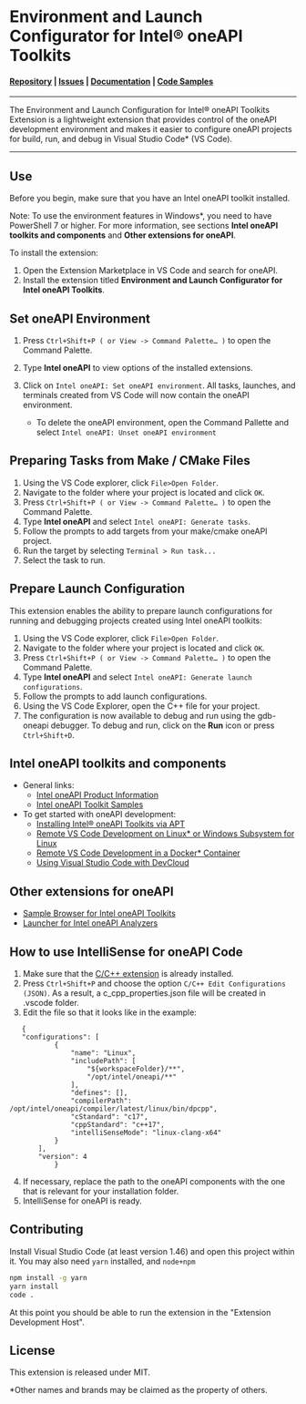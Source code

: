 # Environment and Launch Configurator for Intel® oneAPI Toolkits

#### [Repository](https://github.com/intel/vscode-environment-and-launch-configurator) | [Issues](https://github.com/intel/vscode-environment-and-launch-configurator/issues) | [Documentation](https://software.intel.com/content/www/us/en/develop/documentation/using-vs-code-with-intel-oneapi/using-the-environment-and-launch-configurator-extension.html) | [Code Samples](https://github.com/oneapi-src/oneAPI-samples)
***
The Environment and Launch Configuration for Intel® oneAPI Toolkits Extension is a lightweight extension that provides control of the oneAPI development environment and makes it easier to configure oneAPI projects for build, run, and debug in Visual Studio Code* (VS Code).
***

## Use
Before you begin, make sure that you have an Intel oneAPI toolkit installed.

Note: To use the environment features in Windows*, you need to have PowerShell 7 or higher.
For more information, see sections **Intel oneAPI toolkits and components** and **Other extensions for oneAPI**.

To install the extension:
1.	Open the Extension Marketplace in VS Code and search for oneAPI.
2.	Install the extension titled **Environment and Launch Configurator for Intel oneAPI Toolkits**.

## Set oneAPI Environment
1.	Press `Ctrl+Shift+P ( or View -> Command Palette… )` to open the Command Palette.
2.	Type **Intel oneAPI** to view options of the installed extensions.
3.	Click on `Intel oneAPI: Set oneAPI environment`. All tasks, launches, and terminals created from VS Code will now contain the oneAPI environment.

    * To delete the oneAPI environment, open the Command Pallette and select `Intel oneAPI: Unset oneAPI environment`

## Preparing Tasks from Make / CMake Files
1.	Using the VS Code explorer, click `File>Open Folder`.
2.	Navigate to the folder where your project is located and click `OK`.
3.	Press `Ctrl+Shift+P ( or View -> Command Palette… )` to open the Command Palette.
4.	Type **Intel oneAPI** and select `Intel oneAPI: Generate tasks`.
5.	Follow the prompts to add targets from your make/cmake oneAPI project.
6.	Run the target by selecting `Terminal > Run task...`
7.	Select the task to run.

## Prepare Launch Configuration
This extension enables the ability to prepare launch configurations for running and debugging projects created using Intel oneAPI toolkits:
1. Using the VS Code explorer, click `File>Open Folder`.
2. Navigate to the folder where your project is located and click `OK`.
3. Press `Ctrl+Shift+P ( or View -> Command Palette… )` to open the Command Palette.
4. Type **Intel oneAPI** and select `Intel oneAPI: Generate launch configurations`.
5. Follow the prompts to add launch configurations.
6. Using the VS Code Explorer, open the C++ file for your project.
7. The configuration is now available to debug and run using the gdb-oneapi debugger. To debug and run, click on the **Run** icon or press `Ctrl+Shift+D`.


## Intel oneAPI toolkits and components
* General links:
    - [Intel oneAPI Product Information](https://software.intel.com/en-us/oneapi)
    - [Intel oneAPI Toolkit Samples](https://github.com/oneapi-src/oneAPI-samples)
* To get started with oneAPI development:
    - [Installing Intel® oneAPI Toolkits via APT](https://software.intel.com/content/www/us/en/develop/articles/installing-intel-oneapi-toolkits-via-apt.html)
    - [Remote VS Code Development on Linux* or Windows Subsystem for Linux](https://software.intel.com/content/www/us/en/develop/documentation/using-vs-code-with-intel-oneapi/ssh-development-with-visual-studio-code.html)
    - [Remote VS Code Development in a Docker* Container](https://software.intel.com/content/www/us/en/develop/documentation/using-vs-code-with-intel-oneapi/remote-visual-studio-code-development-in-a-docker-container.html)
    - [Using Visual Studio Code with DevCloud](https://devcloud.intel.com/oneapi/documentation/connect-with-vscode/)

## Other extensions for oneAPI
- [Sample Browser for Intel oneAPI Toolkits](https://marketplace.visualstudio.com/items?itemName=intel-corporation.oneapi-analyzers-launcher)
- [Launcher for Intel oneAPI Analyzers](https://marketplace.visualstudio.com/items?itemName=intel-corporation.oneapi-analyzers-launcher)

## How to use IntelliSense for oneAPI Code
 1. Make sure that the [C/C++ extension](https://marketplace.visualstudio.com/items?itemName=ms-vscode.cpptools) is already installed.
 2. Press `Ctrl+Shift+P` and choose the option `C/C++ Edit Configurations (JSON)`. As a result, a c_cpp_properties.json file will be created in .vscode folder.
 3. Edit the file so that it looks like in the example:
 ```
    {
    "configurations": [
            {
                "name": "Linux",
                "includePath": [
                    "${workspaceFolder}/**",
                    "/opt/intel/oneapi/**"
                ],
                "defines": [],
                "compilerPath": /opt/intel/oneapi/compiler/latest/linux/bin/dpcpp",
                "cStandard": "c17",
                "cppStandard": "c++17",
                "intelliSenseMode": "linux-clang-x64"
            }
        ],
        "version": 4
            }
```
4. If necessary, replace the path to the oneAPI components with the one that is relevant for your installation folder.
5. IntelliSense for oneAPI is ready.

## Contributing
Install Visual Studio Code (at least version 1.46) and open this project within it.
You may also need `yarn` installed, and `node+npm`

```bash
npm install -g yarn
yarn install
code .
```

At this point you should be able to run the extension in the "Extension Development Host".

## License
This extension is released under MIT.

*Other names and brands may be claimed as the property of others.
